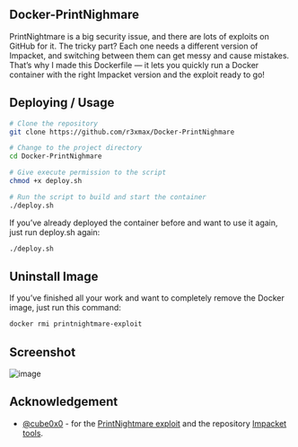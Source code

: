 ## Docker-PrintNighmare
PrintNightmare is a big security issue, and there are lots of exploits on GitHub for it.
The tricky part? Each one needs a different version of Impacket, and switching between them can get messy and cause mistakes.
That’s why I made this Dockerfile — it lets you quickly run a Docker container with the right Impacket version and the exploit ready to go!

## Deploying / Usage

```bash
# Clone the repository
git clone https://github.com/r3xmax/Docker-PrintNighmare

# Change to the project directory
cd Docker-PrintNighmare

# Give execute permission to the script
chmod +x deploy.sh

# Run the script to build and start the container
./deploy.sh
```

If you’ve already deployed the container before and want to use it again, just run deploy.sh again:
```bash
./deploy.sh
```

## Uninstall Image

If you’ve finished all your work and want to completely remove the Docker image, just run this command:
```bash
docker rmi printnightmare-exploit
```

## Screenshot
![image](https://github.com/user-attachments/assets/8f7b9f68-b737-410b-8589-2498568ee1d6)

## Acknowledgement
- [@cube0x0](https://github.com/cube0x0) - for the [PrintNightmare exploit](https://github.com/cube0x0/CVE-2021-1675) and the repository [Impacket tools](https://github.com/cube0x0/impacket).
